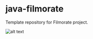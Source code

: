 # java-filmorate
Template repository for Filmorate project.

![alt text](https://github.com/Zerrgg/java-filmorate/blob/add-friends-likes/src/main/resources/filmorate2-public.PNG?raw=true)